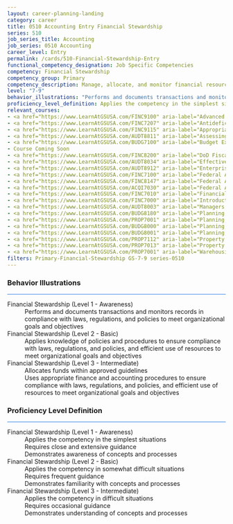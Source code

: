 ```yaml
---
layout: career-planning-landing
category: career
title: 0510 Accounting Entry Financial Stewardship
series: 510
job_series_title: Accounting
job_series: 0510 Accounting
career_level: Entry
permalink: /cards/510-Financial-Stewardship-Entry
functional_competency_designation: Job Specific Competencies
competency: Financial Stewardship
competency_group: Primary
competency_description: Manage, allocate, and monitor financial resources in compliance with laws, regulations, and policies, with sufficient transparency and appropriate internal controls to ensure these resources are efficiently applied to meet organizational goals and objectives, while considering the Federal Government's fiduciary duty to the Nation.
level: "7-9"
behavior_illustrations: "Performs and documents transactions and monitors records in compliance with laws, regulations, and policies to meet organizational goals and objectives ? Applies knowledge of policies and procedures to ensure compliance with laws, regulations, and policies, and efficient use of resources to meet organizational goals and objectives ? Allocates funds within approved guidelines ? Uses appropriate finance and accounting procedures to ensure compliance with laws, regulations, and policies, and efficient use of resources to meet organizational goals and objectives"
proficiency_level_definition: Applies the competency in the simplest situations ? Requires close and extensive guidance ? Demonstrates awareness of concepts and processes ? Applies the competency in somewhat difficult situations ? Requires frequent guidance ? Demonstrates familiarity with concepts and processes ? Applies the competency in difficult situations ? Requires occasional guidance ? Demonstrates understanding of concepts and processes
relevant_courses: 
- <a href="https://www.LearnAtGSUSA.com/FINC9100" aria-label="Advanced Appropriations Law (FINC9100), GSU - https://www.LearnAtGSUSA.com/FINC9100">Advanced Appropriations Law (FINC9100), GSU</a>
- <a href="https://www.LearnAtGSUSA.com/FINC7207" aria-label="Antideficiency Act (FINC7207), GSU - https://www.LearnAtGSUSA.com/FINC7207">Antideficiency Act (FINC7207), GSU</a>
- <a href="https://www.LearnAtGSUSA.com/FINC9115" aria-label="Appropriations Law for Reimbursements, Revolving Funds and User Fees (FINC9115), GSU - https://www.LearnAtGSUSA.com/FINC9115">Appropriations Law for Reimbursements, Revolving Funds and User Fees (FINC9115), GSU</a>
- <a href="https://www.LearnAtGSUSA.com/AUDT8811" aria-label="Assessing Financial Related Activities and Controls (AUDT8811), GSU - https://www.LearnAtGSUSA.com/AUDT8811">Assessing Financial Related Activities and Controls (AUDT8811), GSU</a>
- <a href="https://www.LearnAtGSUSA.com/BUDG7100" aria-label="Budget Execution (BUDG7100), GSU - https://www.LearnAtGSUSA.com/BUDG7100">Budget Execution (BUDG7100), GSU</a>
- Course Coming Soon
- <a href="https://www.LearnAtGSUSA.com/FINC8200" aria-label="DoD Fiscal Law Principles (FINC8200), GSU - https://www.LearnAtGSUSA.com/FINC8200">DoD Fiscal Law Principles (FINC8200), GSU</a>
- <a href="https://www.LearnAtGSUSA.com/AUDT8034" aria-label="Effective Audit Resolution, Follow-up and Implementation (AUDT8034), GSU - https://www.LearnAtGSUSA.com/AUDT8034">Effective Audit Resolution, Follow-up and Implementation (AUDT8034), GSU</a>
- <a href="https://www.LearnAtGSUSA.com/AUDT8912" aria-label="Enterprise Risk Management&#58; Executive Seminar (AUDT8912), GSU - https://www.LearnAtGSUSA.com/AUDT8912">Enterprise Risk Management&#58; Executive Seminar (AUDT8912), GSU</a>
- <a href="https://www.LearnAtGSUSA.com/FINC7100" aria-label="Federal Appropriations Law (FINC7100), GSU - https://www.LearnAtGSUSA.com/FINC7100">Federal Appropriations Law (FINC7100), GSU</a>
- <a href="https://www.LearnAtGSUSA.com/FINC8147" aria-label="Federal Appropriations Law Refresher and Update (FINC8147), GSU - https://www.LearnAtGSUSA.com/FINC8147">Federal Appropriations Law Refresher and Update (FINC8147), GSU</a>
- <a href="https://www.LearnAtGSUSA.com/ACQI7030" aria-label="Federal Appropriations Law for Acquisition Professionals (ACQI7030), GSU - https://www.LearnAtGSUSA.com/ACQI7030">Federal Appropriations Law for Acquisition Professionals (ACQI7030), GSU</a>
- <a href="https://www.LearnAtGSUSA.com/FINC7010" aria-label="Financial Management Bootcamp for New Federal Managers (FINC7010), GSU - https://www.LearnAtGSUSA.com/FINC7010">Financial Management Bootcamp for New Federal Managers (FINC7010), GSU</a>
- <a href="https://www.LearnAtGSUSA.com/FINC7000" aria-label="Introduction to Financial Management (FINC7000), GSU - https://www.LearnAtGSUSA.com/FINC7000">Introduction to Financial Management (FINC7000), GSU</a>
- <a href="https://www.LearnAtGSUSA.com/AUDT8003" aria-label="Managers and Auditors Roles in Assessing Internal Controls (AUDT8003), GSU - https://www.LearnAtGSUSA.com/AUDT8003">Managers and Auditors Roles in Assessing Internal Controls (AUDT8003), GSU</a>
- <a href="https://www.LearnAtGSUSA.com/BUDG8180" aria-label="Planning, Budgeting and Performance Measurement (BUDG8180), GSU - https://www.LearnAtGSUSA.com/BUDG8180">Planning, Budgeting and Performance Measurement (BUDG8180), GSU</a>
- <a href="https://www.LearnAtGSUSA.com/PROP7001" aria-label="Planning, Managing and Controlling a Personal Property Inventory (PROP7013), GSU - https://www.LearnAtGSUSA.com/PROP7001">Planning, Managing and Controlling a Personal Property Inventory (PROP7013), GSU</a>
- <a href="https://www.LearnAtGSUSA.com/BUDG8000" aria-label="Planning, Programming, Budgeting and Execution (PPBE) (BUDG8000), GSU - https://www.LearnAtGSUSA.com/BUDG8000">Planning, Programming, Budgeting and Execution (PPBE) (BUDG8000), GSU</a>
- <a href="https://www.LearnAtGSUSA.com/BUDG8001" aria-label="Planning, Programming, Budgeting and Execution (PPBE), Army (BUDG8001), GSU - https://www.LearnAtGSUSA.com/BUDG8001">Planning, Programming, Budgeting and Execution (PPBE), Army (BUDG8001), GSU</a>
- <a href="https://www.LearnAtGSUSA.com/PROP7112" aria-label="Property Accountability&#58; The Life Cycle (PROP7112), GSU - https://www.LearnAtGSUSA.com/PROP7112">Property Accountability&#58; The Life Cycle (PROP7112), GSU</a>
- <a href="https://www.LearnAtGSUSA.com/PROP7013" aria-label="Property Management for Custodial Officers (PROP7103), GSU - https://www.LearnAtGSUSA.com/PROP7013">Property Management for Custodial Officers (PROP7103), GSU</a>
- <a href="https://www.LearnAtGSUSA.com/PROP7001" aria-label="Warehousing, Operations and Disposal (PROP7001), GSU - https://www.LearnAtGSUSA.com/PROP7001">Warehousing, Operations and Disposal (PROP7001), GSU</a>
filters: Primary-Financial-Stewardship GS-7-9 series-0510
---
```


<div class="desktop:grid-col-6 margin-y-3">
  <div class="border-top-2 bg-white padding-3 shadow-5 height-full members-hover border-1px button-border border-top-blue radius-lg card-text-color">
    <h3>Behavior Illustrations</h3>
    <hr style="background-color: #1b74e0 !important;"/>
    <dl class="text-base card-content-color"><dt>Financial Stewardship (Level 1 - Awareness)</dt><dd>Performs and documents transactions and monitors records in compliance with laws, regulations, and policies to meet organizational goals and objectives</dd><dt>Financial Stewardship (Level 2 - Basic)</dt><dd>Applies knowledge of policies and procedures to ensure compliance with laws, regulations, and policies, and efficient use of resources to meet organizational goals and objectives</dd><dt>Financial Stewardship (Level 3 - Intermediate)</dt><dd>Allocates funds within approved guidelines </dd><dd> Uses appropriate finance and accounting procedures to ensure compliance with laws, regulations, and policies, and efficient use of resources to meet organizational goals and objectives</dd></dl>
  </div>
</div>
<div class="desktop:grid-col-6 margin-y-3">
  <div class="border-top-2 bg-white padding-3 shadow-5 height-full members-hover border-1px button-border border-top-blue radius-lg card-text-color">
    <h3>Proficiency Level Definition</h3>
     <hr style="background-color: #1b74e0 !important;"/>
    <dl class="text-base card-content-color"><dt>Financial Stewardship (Level 1 - Awareness)</dt><dd>Applies the competency in the simplest situations </dd><dd> Requires close and extensive guidance </dd><dd> Demonstrates awareness of concepts and processes</dd><dt>Financial Stewardship (Level 2 - Basic)</dt><dd>Applies the competency in somewhat difficult situations </dd><dd> Requires frequent guidance </dd><dd> Demonstrates familiarity with concepts and processes</dd><dt>Financial Stewardship (Level 3 - Intermediate)</dt><dd>Applies the competency in difficult situations </dd><dd> Requires occasional guidance </dd><dd> Demonstrates understanding of concepts and processes</dd></dl>
  </div>
</div>
